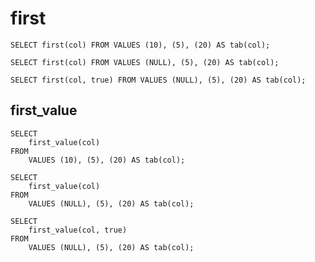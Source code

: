 # first

    SELECT first(col) FROM VALUES (10), (5), (20) AS tab(col);
    
    SELECT first(col) FROM VALUES (NULL), (5), (20) AS tab(col);
    
    SELECT first(col, true) FROM VALUES (NULL), (5), (20) AS tab(col);

## first_value

    SELECT 
        first_value(col) 
    FROM 
        VALUES (10), (5), (20) AS tab(col);
    
    SELECT 
        first_value(col) 
    FROM 
        VALUES (NULL), (5), (20) AS tab(col);
    
    SELECT 
        first_value(col, true) 
    FROM 
        VALUES (NULL), (5), (20) AS tab(col);
